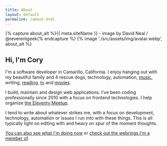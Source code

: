 ```yaml
---
title: About
layout: default
permalink: /about.html
---
```

<div class="avatar__wrapper flex--centered">
  <div class="avatar__wrapper--interior">
    {% capture about_alt %}{{ meta.siteName }} - image by David Neal / @reverentgeek{% endcapture %}
    {% image './src/assets/img/avatar.webp', about_alt %}
  </div>
</div>
<h2 class="page__header text-center">Hi, I'm Cory</h2>

I'm a software developer in Camarillo, California. I enjoy hanging out with my beautiful family and 4 rescue dogs, technology, automation, [music](https://last.fm/user/coryd_), writing, [reading](https://app.thestorygraph.com/profile/coryd), [tv](https://trakt.tv/users/cdransf) and [movies](https://trakt.tv/users/cdransf).

I build, maintain and design web applications. I've been coding professionally since 2010 with a focus on frontend technologies. I help organize [the Eleventy Meetup](https://11tymeetup.dev).

I tend to write about whatever strikes me, with a focus on development, technology, automation or issues I run into with these things. This is all typically light on editing with and heavy on spur of the moment thoughts.

[You can also see what I'm doing now](/now) or [check out the webrings I'm a member of](/webrings).
